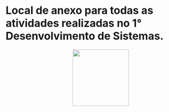 # Local de anexo para todas as atividades realizadas no 1° Desenvolvimento de Sistemas.

<div align="center">
  
<img height="60"> <img src="https://cdn-assets-eu.frontify.com/s3/frontify-enterprise-files-eu/eyJwYXRoIjoic3VwZXJjZWxsXC9maWxlXC9RVXFQQ1ZvRFVEQktZMmkyREZNdy5wbmcifQ:supercell:ihobzvZN6CImcgP-UNuz2PkoeH8av2Fy1HPuLeo91eA?" width="150">

</div>
